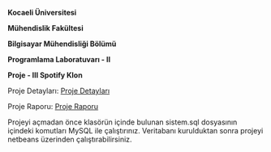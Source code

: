 **Kocaeli Üniversitesi**

**Mühendislik Fakültesi**

**Bilgisayar Mühendisliği Bölümü**

**Programlama Laboratuvarı - II**

**Proje - III Spotify Klon**

Proje Detayları: [Proje Detayları](https://github.com/emresevindik00/Spotify-Clone/blob/main/D%C3%B6k%C3%BCmanlar/Prolab3.pdf)

Proje Raporu: [Proje Raporu](https://github.com/emresevindik00/Spotify-Clone/blob/main/D%C3%B6k%C3%BCmanlar/PROLAB_RAPOR.pdf)

Projeyi açmadan önce klasörün içinde bulunan sistem.sql dosyasının içindeki komutları MySQL ile çalıştırınız. Veritabanı kurulduktan sonra projeyi netbeans üzerinden çalıştırabilirsiniz.
